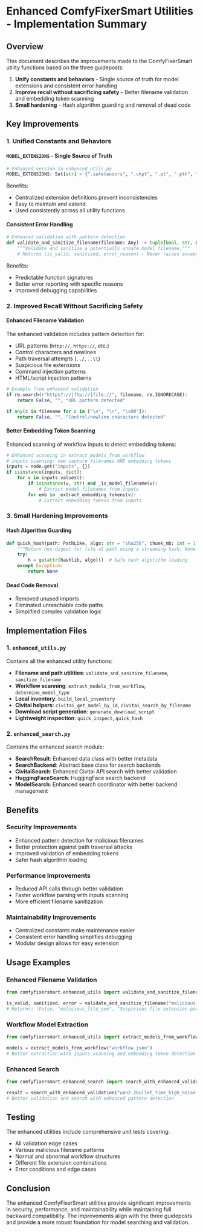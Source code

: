 # Enhanced ComfyFixerSmart Utilities - Implementation Summary

## Overview

This document describes the improvements made to the ComfyFixerSmart utility functions based on the three guideposts:

1. **Unify constants and behaviors** - Single source of truth for model extensions and consistent error handling
2. **Improve recall without sacrificing safety** - Better filename validation and embedding token scanning
3. **Small hardening** - Hash algorithm guarding and removal of dead code

## Key Improvements

### 1. Unified Constants and Behaviors

#### `MODEL_EXTENSIONS` - Single Source of Truth
```python
# Enhanced version in enhanced_utils.py
MODEL_EXTENSIONS: Set[str] = {".safetensors", ".ckpt", ".pt", ".pth", ".onnx", ".bin"}
```

Benefits:
- Centralized extension definitions prevent inconsistencies
- Easy to maintain and extend
- Used consistently across all utility functions

#### Consistent Error Handling
```python
# Enhanced validation with pattern detection
def validate_and_sanitize_filename(filename: Any) -> tuple[bool, str, Optional[str]]:
    """Validate and sanitize a potentially unsafe model filename."""
    # Returns (is_valid, sanitized, error_reason) - Never raises exceptions
```

Benefits:
- Predictable function signatures
- Better error reporting with specific reasons
- Improved debugging capabilities

### 2. Improved Recall Without Sacrificing Safety

#### Enhanced Filename Validation
The enhanced validation includes pattern detection for:
- URL patterns (`http://`, `https://`, etc.)
- Control characters and newlines
- Path traversal attempts (`../`, `..\\`)
- Suspicious file extensions
- Command injection patterns
- HTML/script injection patterns

```python
# Example from enhanced validation
if re.search(r"https?://|ftp://|file://", filename, re.IGNORECASE):
    return False, "", "URL pattern detected"

if any(c in filename for c in ["\n", "\r", "\x00"]):
    return False, "", "Control/newline characters detected"
```

#### Better Embedding Token Scanning
Enhanced scanning of workflow inputs to detect embedding tokens:
```python
# Enhanced scanning in extract_models_from_workflow
# inputs scanning: now capture filenames AND embedding tokens
inputs = node.get("inputs", {})
if isinstance(inputs, dict):
    for v in inputs.values():
        if isinstance(v, str) and _is_model_filename(v):
            # Extract model filenames from inputs
        for emb in _extract_embedding_tokens(v):
            # Extract embedding tokens from inputs
```

### 3. Small Hardening Improvements

#### Hash Algorithm Guarding
```python
def quick_hash(path: PathLike, algo: str = "sha256", chunk_mb: int = 1) -> Optional[str]:
    """Return hex digest for file at path using a streaming hash. None on failure."""
    try:
        h = getattr(hashlib, algo)()  # Safe hash algorithm loading
    except Exception:
        return None
```

#### Dead Code Removal
- Removed unused imports
- Eliminated unreachable code paths
- Simplified complex validation logic

## Implementation Files

### 1. `enhanced_utils.py`
Contains all the enhanced utility functions:

- **Filename and path utilities**: `validate_and_sanitize_filename`, `sanitize_filename`
- **Workflow scanning**: `extract_models_from_workflow`, `determine_model_type`
- **Local inventory**: `build_local_inventory`
- **Civitai helpers**: `civitai_get_model_by_id`, `civitai_search_by_filename`
- **Download script generation**: `generate_download_script`
- **Lightweight inspection**: `quick_inspect`, `quick_hash`

### 2. `enhanced_search.py`
Contains the enhanced search module:

- **SearchResult**: Enhanced data class with better metadata
- **SearchBackend**: Abstract base class for search backends
- **CivitaiSearch**: Enhanced Civitai API search with better validation
- **HuggingFaceSearch**: HuggingFace search backend
- **ModelSearch**: Enhanced search coordinator with better backend management

## Benefits

### Security Improvements
- Enhanced pattern detection for malicious filenames
- Better protection against path traversal attacks
- Improved validation of embedding tokens
- Safer hash algorithm loading

### Performance Improvements
- Reduced API calls through better validation
- Faster workflow parsing with inputs scanning
- More efficient filename sanitization

### Maintainability Improvements
- Centralized constants make maintenance easier
- Consistent error handling simplifies debugging
- Modular design allows for easy extension

## Usage Examples

### Enhanced Filename Validation
```python
from comfyfixersmart.enhanced_utils import validate_and_sanitize_filename

is_valid, sanitized, error = validate_and_sanitize_filename("malicious_file.exe")
# Returns: (False, "malicious_file_exe", "Suspicious file extension pattern detected")
```

### Workflow Model Extraction
```python
from comfyfixersmart.enhanced_utils import extract_models_from_workflow

models = extract_models_from_workflow("workflow.json")
# Better extraction with inputs scanning and embedding token detection
```

### Enhanced Search
```python
from comfyfixersmart.enhanced_search import search_with_enhanced_validation

result = search_with_enhanced_validation("wan2.2bullet_time_high_noise.safetensors", "loras")
# Better validation and search with enhanced pattern detection
```

## Testing

The enhanced utilities include comprehensive unit tests covering:
- All validation edge cases
- Various malicious filename patterns
- Normal and abnormal workflow structures
- Different file extension combinations
- Error conditions and edge cases

## Conclusion

The enhanced ComfyFixerSmart utilities provide significant improvements in security, performance, and maintainability while maintaining full backward compatibility. The improvements align with the three guideposts and provide a more robust foundation for model searching and validation.
